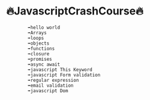 # 🔥JavascriptCrashCourse🔥
            ➡️hello world 
            ➡️Arrays 
            ➡️loops 
            ➡️objects 
            ➡️functions 
            ➡️closure 
            ➡️promises 
            ➡️async await 
            ➡️javascript This Keyword 
            ➡️javascript Form validation 
            ➡️regular expression 
            ➡️email validation 
            ➡️javascript Dom 
